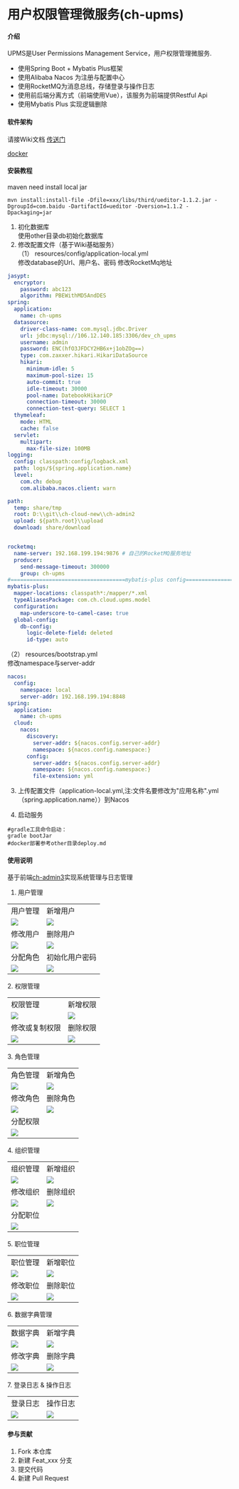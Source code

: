 # 用户权限管理微服务(ch-upms)

#### 介绍
UPMS是User Permissions Management Service，用户权限管理微服务.  
* 使用Spring Boot + Mybatis Plus框架
* 使用Alibaba Nacos 为注册与配置中心
* 使用RocketMQ为消息总线，存储登录与操作日志
* 使用前后端分离方式（前端使用Vue），该服务为前端提供Restful Api
* 使用Mybatis Plus 实现逻辑删除
#### 软件架构
请接Wiki文档 [传送门](https://gitee.com/ch-cloud/wiki)

[docker](https://docs.docker.com/engine/security/certificates)

#### 安装教程
maven need install local jar
```shell
mvn install:install-file -Dfile=xxx/libs/third/ueditor-1.1.2.jar -DgroupId=com.baidu -DartifactId=ueditor -Dversion=1.1.2 -Dpackaging=jar
```


1. 初化数据库  
使用other目录db初始化数据库
2. 修改配置文件（基于Wiki基础服务）  
（1） resources/config/application-local.yml  
        修改database的Url、用户名、密码
        修改RocketMq地址
```yaml
jasypt:
  encryptor:
    password: abc123
    algorithm: PBEWithMD5AndDES
spring:
  application:
    name: ch-upms
  datasource:
    driver-class-name: com.mysql.jdbc.Driver
    url: jdbc:mysql://106.12.140.185:3306/dev_ch_upms
    username: admin
    password: ENC(hfO3JFDCY2HB6x+j1obZOg==)
    type: com.zaxxer.hikari.HikariDataSource
    hikari:
      minimum-idle: 5
      maximum-pool-size: 15
      auto-commit: true
      idle-timeout: 30000
      pool-name: DatebookHikariCP
      connection-timeout: 30000
      connection-test-query: SELECT 1
  thymeleaf:
    mode: HTML
    cache: false
  servlet:
    multipart:
      max-file-size: 100MB
logging:
  config: classpath:config/logback.xml
  path: logs/${spring.application.name}
  level:
    com.ch: debug
    com.alibaba.nacos.client: warn

path:
  temp: share/tmp
  root: D:\\git\\ch-cloud-new\\ch-admin2
  upload: ${path.root}\\upload
  download: share/download


rocketmq:
  name-server: 192.168.199.194:9876 # 自己的RocketMQ服务地址
  producer:
    send-message-timeout: 300000
    group: ch-upms
#====================================mybatis-plus config===============================================
mybatis-plus:
  mapper-locations: classpath*:/mapper/*.xml
  typeAliasesPackage: com.ch.cloud.upms.model
  configuration:
    map-underscore-to-camel-case: true
  global-config:
    db-config:
      logic-delete-field: deleted
      id-type: auto

```
（2） resources/bootstrap.yml  
修改namespace与server-addr
```yaml
nacos:
  config:
    namespace: local
    server-addr: 192.168.199.194:8848
spring:
  application:
    name: ch-upms
  cloud:
    nacos:
      discovery:
        server-addr: ${nacos.config.server-addr}
        namespace: ${nacos.config.namespace:}
      config:
        server-addr: ${nacos.config.server-addr}
        namespace: ${nacos.config.namespace:}
        file-extension: yml

```
3. 上传配置文件（application-local.yml,注:文件名要修改为"应用名称".yml（spring.application.name））到Nacos

4. 启动服务
~~~
#gradle工具命令启动：
gradle bootJar
#docker部署参考other目录deploy.md
~~~

#### 使用说明
基于前端[ch-admin3](https://gitee.com/ch-cloud/ch-admin3)实现系统管理与日志管理
1. 用户管理
<table>
    <tr>
        <td>用户管理</td>
        <td>新增用户</td>
    </tr>
    <tr>
        <td><img src="https://gitee.com/ch-cloud/wiki/raw/master/images/user.png"/></td>
        <td><img src="https://gitee.com/ch-cloud/wiki/raw/master/images/upms/user_add.png"/></td>
    </tr>
    <tr>
        <td>修改用户</td>
        <td>删除用户</td>
    </tr>
    <tr>
        <td><img src="https://gitee.com/ch-cloud/wiki/raw/master/images/upms/user_edit.png"/></td>
        <td><img src="https://gitee.com/ch-cloud/wiki/raw/master/images/upms/user_del.png"/></td>
    </tr>
    <tr>
        <td>分配角色</td>
        <td>初始化用户密码</td>
    </tr>
	<tr>
        <td><img src="https://gitee.com/ch-cloud/wiki/raw/master/images/upms/user_role.png"/></td>
        <td><img src="https://gitee.com/ch-cloud/wiki/raw/master/images/upms/user_init_pwd.png"/></td>
    </tr>	
</table>
2. 权限管理
<table>
    <tr>
        <td>权限管理</td>
        <td>新增权限</td>
    </tr>
    <tr>
        <td><img src="https://gitee.com/ch-cloud/wiki/raw/master/images/permission.png"/></td>
        <td><img src="https://gitee.com/ch-cloud/wiki/raw/master/images/upms/permission_add.png"/></td>
    </tr>
    <tr>
        <td>修改或复制权限</td>
        <td>删除权限</td>
    </tr>
    <tr>
        <td><img src="https://gitee.com/ch-cloud/wiki/raw/master/images/upms/permission_edit.png"/></td>
        <td><img src="https://gitee.com/ch-cloud/wiki/raw/master/images/upms/permission_del.png"/></td>
    </tr>
</table>
3. 角色管理
<table>
    <tr>
        <td>角色管理</td>
        <td>新增角色</td>
    </tr>
    <tr>
        <td><img src="https://gitee.com/ch-cloud/wiki/raw/master/images/role.png"/></td>
        <td><img src="https://gitee.com/ch-cloud/wiki/raw/master/images/upms/role_add.png"/></td>
    </tr>
    <tr>
        <td>修改角色</td>
        <td>删除角色</td>
    </tr>
    <tr>
        <td><img src="https://gitee.com/ch-cloud/wiki/raw/master/images/upms/role_edit.png"/></td>
        <td><img src="https://gitee.com/ch-cloud/wiki/raw/master/images/upms/role_del.png"/></td>
    </tr>
    <tr>
        <td>分配权限</td>
        <td></td>
    </tr>
	<tr>
        <td><img src="https://gitee.com/ch-cloud/wiki/raw/master/images/upms/role_permission.png"/></td>
        <td></td>
    </tr>	
</table>
4. 组织管理
<table>
    <tr>
        <td>组织管理</td>
        <td>新增组织</td>
    </tr>
    <tr>
        <td><img src="https://gitee.com/ch-cloud/wiki/raw/master/images/dept.png"/></td>
        <td><img src="https://gitee.com/ch-cloud/wiki/raw/master/images/upms/department_add.png"/></td>
    </tr>
    <tr>
        <td>修改组织</td>
        <td>删除组织</td>
    </tr>
    <tr>
        <td><img src="https://gitee.com/ch-cloud/wiki/raw/master/images/upms/department_edit.png"/></td>
        <td><img src="https://gitee.com/ch-cloud/wiki/raw/master/images/upms/department_del.png"/></td>
    </tr>
    <tr>
        <td>分配职位</td>
        <td></td>
    </tr>
	<tr>
        <td><img src="https://gitee.com/ch-cloud/wiki/raw/master/images/upms/department_post.png"/></td>
        <td></td>
    </tr>	
</table>
5. 职位管理
<table>
    <tr>
        <td>职位管理</td>
        <td>新增职位</td>
    </tr>
    <tr>
        <td><img src="https://gitee.com/ch-cloud/wiki/raw/master/images/post.png"/></td>
        <td><img src="https://gitee.com/ch-cloud/wiki/raw/master/images/upms/post_add.png"/></td>
    </tr>
    <tr>
        <td>修改职位</td>
        <td>删除职位</td>
    </tr>
    <tr>
        <td><img src="https://gitee.com/ch-cloud/wiki/raw/master/images/upms/post_edit.png"/></td>
        <td><img src="https://gitee.com/ch-cloud/wiki/raw/master/images/upms/post_del.png"/></td>
    </tr>
</table>
6. 数据字典管理
<table>
    <tr>
        <td>数据字典</td>
        <td>新增字典</td>
    </tr>
    <tr>
        <td><img src="https://gitee.com/ch-cloud/wiki/raw/master/images/dict.png"/></td>
        <td><img src="https://gitee.com/ch-cloud/wiki/raw/master/images/upms/dict_add.png"/></td>
    </tr>
    <tr>
        <td>修改字典</td>
        <td>删除字典</td>
    </tr>
    <tr>
        <td><img src="https://gitee.com/ch-cloud/wiki/raw/master/images/upms/dict_edit.png"/></td>
        <td><img src="https://gitee.com/ch-cloud/wiki/raw/master/images/upms/dict_del.png"/></td>
    </tr>
</table>
7. 登录日志 & 操作日志
<table>
    <tr>
        <td>登录日志</td>
        <td>操作日志</td>
    </tr>
    <tr>
        <td><img src="https://gitee.com/ch-cloud/wiki/raw/master/images/login_logs.png"/></td>
        <td><img src="https://gitee.com/ch-cloud/wiki/raw/master/images/operate_logs.png"/></td>
    </tr>
</table>


#### 参与贡献

1. Fork 本仓库
2. 新建 Feat_xxx 分支
3. 提交代码
4. 新建 Pull Request

